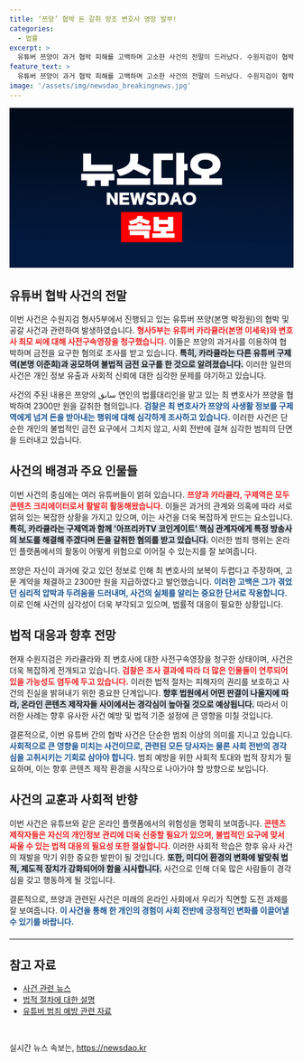 ```yaml
---
title: ‘쯔양’ 협박 돈 갈취 방조 변호사 영장 발부!
categories:
  - 법률
excerpt: >
  유튜버 쯔양이 과거 협박 피해를 고백하며 고소한 사건의 전말이 드러났다. 수원지검이 협박과 갈취 혐의로 유튜버 카라큘라와 변호사 최 씨에게 구속영장을 청구했는데, 과연 그 뒤에 숨겨진 진실은 무엇일까? 클릭하여 사건의 실체를 밝혀보세요!
feature_text: >
  유튜버 쯔양이 과거 협박 피해를 고백하며 고소한 사건의 전말이 드러났다. 수원지검이 협박과 갈취 혐의로 유튜버 카라큘라와 변호사 최 씨에게 구속영장을 청구했는데, 과연 그 뒤에 숨겨진 진실은 무엇일까? 클릭하여 사건의 실체를 밝혀보세요!
image: '/assets/img/newsdao_breakingnews.jpg'
---
```


<p><img src="/assets/img/newsdao_breakingnews.jpg" alt="firstkoreanews 속보" /></p>

<h2 data-ke-size="size26">유튜버 협박 사건의 전말</h2>

<p data-ke-size="size16">이번 사건은 수원지검 형사5부에서 진행되고 있는 유튜버 쯔양(본명 박정원)의 협박 및 공갈 사건과 관련하여 발생하였습니다. <b><span style="color: #ee2323;">형사5부는 유튜버 카라큘라(본명 이세욱)와 변호사 최모 씨에 대해 사전구속영장을 청구했습니다.</span></b> 이들은 쯔양의 과거사를 이용하여 협박하며 금전을 요구한 혐의로 조사를 받고 있습니다. <b><span style="background-color: #21538527;">특히, 카라큘라는 다른 유튜버 구제역(본명 이준희)과 공모하여 불법적 금전 요구를 한 것으로 알려졌습니다.</span></b> 이러한 일련의 사건은 개인 정보 유출과 사회적 신뢰에 대한 심각한 문제를 야기하고 있습니다.</p>

<p data-ke-size="size16">사건의 주된 내용은 쯔양의 سابق 연인의 법률대리인을 맡고 있는 최 변호사가 쯔양을 협박하여 2300만 원을 갈취한 혐의입니다. <b><span style="color: #1a5490;">검찰은 최 변호사가 쯔양의 사생활 정보를 구제역에게 넘겨 돈을 받아내는 행위에 대해 심각하게 조사하고 있습니다.</span></b> 이러한 사건은 단순한 개인의 불법적인 금전 요구에서 그치지 않고, 사회 전반에 걸쳐 심각한 범죄의 단면을 드러내고 있습니다.</p>

<h2 data-ke-size="size26">사건의 배경과 주요 인물들</h2>

<p data-ke-size="size16">이번 사건의 중심에는 여러 유튜버들이 얽혀 있습니다. <b><span style="color: #ee2323;">쯔양과 카라큘라, 구제역은 모두 콘텐츠 크리에이터로서 활발히 활동해왔습니다.</span></b> 이들은 과거의 관계와 의혹에 따라 서로 얽혀 있는 복잡한 상황을 가지고 있으며, 이는 사건을 더욱 복잡하게 만드는 요소입니다. <b><span style="background-color: #21538527;">특히, 카라큘라는 구제역과 함께 '아프리카TV 코인게이트' 핵심 관계자에게 특정 방송사의 보도를 해결해 주겠다며 돈을 갈취한 혐의를 받고 있습니다.</span></b> 이러한 범죄 행위는 온라인 플랫폼에서의 활동이 어떻게 위험으로 이어질 수 있는지를 잘 보여줍니다.</p>

<p data-ke-size="size16">쯔양은 자신이 과거에 갖고 있던 정보로 인해 최 변호사의 보복이 두렵다고 주장하며, 고문 계약을 체결하고 2300만 원을 지급하였다고 발언했습니다. <b><span style="color: #1a5490;">이러한 고백은 그가 겪었던 심리적 압박과 두려움을 드러내며, 사건의 실체를 알리는 중요한 단서로 작용합니다.</span></b> 이로 인해 사건의 심각성이 더욱 부각되고 있으며, 법률적 대응이 필요한 상황입니다.</p>

<h2 data-ke-size="size26">법적 대응과 향후 전망</h2>

<p data-ke-size="size16">현재 수원지검은 카라큘라와 최 변호사에 대한 사전구속영장을 청구한 상태이며, 사건은 더욱 복잡하게 전개되고 있습니다. <b><span style="color: #ee2323;">검찰은 조사 결과에 따라 더 많은 인물들이 연루되어 있을 가능성도 염두에 두고 있습니다.</span></b> 이러한 법적 절차는 피해자의 권리를 보호하고 사건의 진실을 밝혀내기 위한 중요한 단계입니다. <b><span style="background-color: #21538527;">향후 법원에서 어떤 판결이 나올지에 따라, 온라인 콘텐츠 제작자들 사이에서는 경각심이 높아질 것으로 예상됩니다.</span></b> 따라서 이러한 사례는 향후 유사한 사건 예방 및 법적 기준 설정에 큰 영향을 미칠 것입니다.</p>

<p data-ke-size="size16">결론적으로, 이번 유튜버 간의 협박 사건은 단순한 범죄 이상의 의미를 지니고 있습니다. <b><span style="color: #1a5490;">사회적으로 큰 영향을 미치는 사건이므로, 관련된 모든 당사자는 물론 사회 전반의 경각심을 고취시키는 기회로 삼아야 합니다.</span></b> 범죄 예방을 위한 사회적 토대와 법적 장치가 필요하며, 이는 향후 콘텐츠 제작 환경을 시작으로 나아가야 할 방향으로 보입니다.</p>

<h2 data-ke-size="size26">사건의 교훈과 사회적 반향</h2>

<p data-ke-size="size16">이번 사건은 유튜브와 같은 온라인 플랫폼에서의 위험성을 명확히 보여줍니다. <b><span style="color: #ee2323;">콘텐츠 제작자들은 자신의 개인정보 관리에 더욱 신중할 필요가 있으며, 불법적인 요구에 맞서 싸울 수 있는 법적 대응의 필요성 또한 절실합니다.</span></b> 이러한 사회적 학습은 향후 유사 사건의 재발을 막기 위한 중요한 발판이 될 것입니다. <b><span style="background-color: #21538527;">또한, 미디어 환경의 변화에 발맞춰 법적, 제도적 장치가 강화되어야 함을 시사합니다.</span></b> 사건으로 인해 더욱 많은 사람들이 경각심을 갖고 행동하게 될 것입니다.</p>

<p data-ke-size="size16">결론적으로, 쯔양과 관련된 사건은 미래의 온라인 사회에서 우리가 직면할 도전 과제를 잘 보여줍니다. <b><span style="color: #1a5490;">이 사건을 통해 한 개인의 경험이 사회 전반에 긍정적인 변화를 이끌어낼 수 있기를 바랍니다.</span></b></p>

<hr style="border: none; border-top: 1px solid #eee; margin: 20px 0;">

<h2 data-ke-size="size26">참고 자료</h2>

<ul>
    <li><a href="https://www.example.com">사건 관련 뉴스</a></li>
    <li><a href="https://www.example.com">법적 절차에 대한 설명</a></li>
    <li><a href="https://www.example.com">유튜버 범죄 예방 관련 자료</a></li>
</ul>

<p data-ke-size="size16">&nbsp;</p>
실시간 뉴스 속보는, <a href="https://newsdao.kr" rel="dofollow">https://newsdao.kr</a>


